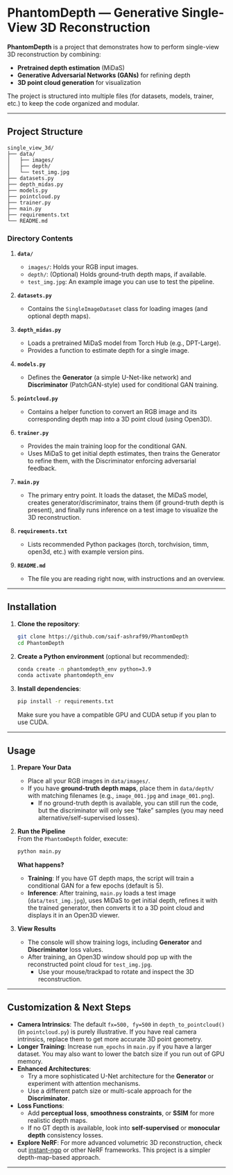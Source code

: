 # PhantomDepth — Generative Single-View 3D Reconstruction

**PhantomDepth** is a project that demonstrates how to perform single-view 3D reconstruction by combining:

- **Pretrained depth estimation** (MiDaS)  
- **Generative Adversarial Networks (GANs)** for refining depth  
- **3D point cloud generation** for visualization  

The project is structured into multiple files (for datasets, models, trainer, etc.) to keep the code organized and modular.

---

## Project Structure

```
single_view_3d/
├── data/
│   ├── images/
│   ├── depth/
│   └── test_img.jpg
├── datasets.py
├── depth_midas.py
├── models.py
├── pointcloud.py
├── trainer.py
├── main.py
├── requirements.txt
└── README.md
```

### Directory Contents

1. **`data/`**  
   - `images/`: Holds your RGB input images.  
   - `depth/`: (Optional) Holds ground-truth depth maps, if available.  
   - `test_img.jpg`: An example image you can use to test the pipeline.

2. **`datasets.py`**  
   - Contains the `SingleImageDataset` class for loading images (and optional depth maps).

3. **`depth_midas.py`**  
   - Loads a pretrained MiDaS model from Torch Hub (e.g., DPT-Large).  
   - Provides a function to estimate depth for a single image.

4. **`models.py`**  
   - Defines the **Generator** (a simple U-Net-like network) and **Discriminator** (PatchGAN-style) used for conditional GAN training.

5. **`pointcloud.py`**  
   - Contains a helper function to convert an RGB image and its corresponding depth map into a 3D point cloud (using Open3D).

6. **`trainer.py`**  
   - Provides the main training loop for the conditional GAN.  
   - Uses MiDaS to get initial depth estimates, then trains the Generator to refine them, with the Discriminator enforcing adversarial feedback.

7. **`main.py`**  
   - The primary entry point. It loads the dataset, the MiDaS model, creates generator/discriminator, trains them (if ground-truth depth is present), and finally runs inference on a test image to visualize the 3D reconstruction.

8. **`requirements.txt`**  
   - Lists recommended Python packages (torch, torchvision, timm, open3d, etc.) with example version pins.

9. **`README.md`**  
   - The file you are reading right now, with instructions and an overview.

---

## Installation

1. **Clone the repository**:

   ```bash
   git clone https://github.com/saif-ashraf99/PhantomDepth
   cd PhantomDepth
   ```

2. **Create a Python environment** (optional but recommended):

   ```bash
   conda create -n phantomdepth_env python=3.9
   conda activate phantomdepth_env
   ```

3. **Install dependencies**:

   ```bash
   pip install -r requirements.txt
   ```

   Make sure you have a compatible GPU and CUDA setup if you plan to use CUDA.

---

## Usage

1. **Prepare Your Data**  
   - Place all your RGB images in `data/images/`.  
   - If you have **ground-truth depth maps**, place them in `data/depth/` with matching filenames (e.g., `image_001.jpg` and `image_001.png`).  
     - If no ground-truth depth is available, you can still run the code, but the discriminator will only see “fake” samples (you may need alternative/self-supervised losses).

2. **Run the Pipeline**  
   From the `PhantomDepth` folder, execute:
   ```bash
   python main.py
   ```

   **What happens?**  
   - **Training**: If you have GT depth maps, the script will train a conditional GAN for a few epochs (default is 5).  
   - **Inference**: After training, `main.py` loads a test image (`data/test_img.jpg`), uses MiDaS to get initial depth, refines it with the trained generator, then converts it to a 3D point cloud and displays it in an Open3D viewer.

3. **View Results**  
   - The console will show training logs, including **Generator** and **Discriminator** loss values.  
   - After training, an Open3D window should pop up with the reconstructed point cloud for `test_img.jpg`.  
     - Use your mouse/trackpad to rotate and inspect the 3D reconstruction.

---

## Customization & Next Steps

- **Camera Intrinsics**: The default `fx=500, fy=500` in `depth_to_pointcloud()` (in `pointcloud.py`) is purely illustrative. If you have real camera intrinsics, replace them to get more accurate 3D point geometry.
- **Longer Training**: Increase `num_epochs` in `main.py` if you have a larger dataset. You may also want to lower the batch size if you run out of GPU memory.
- **Enhanced Architectures**: 
  - Try a more sophisticated U-Net architecture for the **Generator** or experiment with attention mechanisms.  
  - Use a different patch size or multi-scale approach for the **Discriminator**.
- **Loss Functions**:  
  - Add **perceptual loss**, **smoothness constraints**, or **SSIM** for more realistic depth maps.  
  - If no GT depth is available, look into **self-supervised** or **monocular depth** consistency losses.
- **Explore NeRF**: For more advanced volumetric 3D reconstruction, check out [instant-ngp](https://github.com/NVlabs/instant-ngp) or other NeRF frameworks. This project is a simpler depth-map-based approach.

---